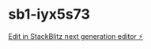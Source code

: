 # sb1-iyx5s73

[Edit in StackBlitz next generation editor ⚡️](https://stackblitz.com/~/github.com/reaganroo22/sb1-iyx5s73)